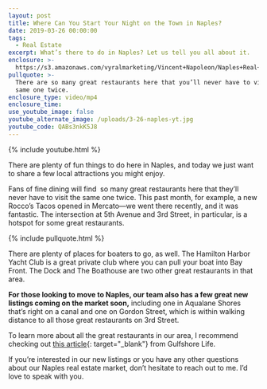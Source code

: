 ```yaml
---
layout: post
title: Where Can You Start Your Night on the Town in Naples?
date: 2019-03-26 00:00:00
tags:
  - Real Estate
excerpt: What’s there to do in Naples? Let us tell you all about it.
enclosure: >-
  https://s3.amazonaws.com/vyralmarketing/Vincent+Napoleon/Naples+Real+Estate+Agent+_+Where+Can+You+Start+Your+Night+on+the+Town+in+Naples_.mp4
pullquote: >-
  There are so many great restaurants here that you’ll never have to visit the
  same one twice.
enclosure_type: video/mp4
enclosure_time:
use_youtube_image: false
youtube_alternate_image: /uploads/3-26-naples-yt.jpg
youtube_code: QABs3nkK5J8
---
```


{% include youtube.html %}

There are plenty of fun things to do here in Naples, and today we just want to share a few local attractions you might enjoy.&nbsp;

Fans of fine dining will find &nbsp;so many great restaurants here that they’ll never have to visit the same one twice. This past month, for example, a new Rocco’s Tacos opened in Mercato—we went there recently, and it was fantastic. The intersection at 5th Avenue and 3rd Street, in particular, is a hotspot for some great restaurants.&nbsp;

{% include pullquote.html %}

There are plenty of places for boaters to go, as well. The Hamilton Harbor Yacht Club is a great private club where you can pull your boat into Bay Front. The Dock and The Boathouse are two other great restaurants in that area.&nbsp;

**For those looking to move to Naples, our team also has a few great new listings coming on the market soon,** including one in Aqualane Shores that’s right on a canal and one on Gordon Street, which is within walking distance to all those great restaurants on 3rd Street.&nbsp;

To learn more about all the great restaurants in our area, I recommend checking out [this article](https://www.gulfshorelife.com/2018/05/18/the-26-best-southwest-florida-restaurants/){: target="_blank"} from Gulfshore Life.&nbsp;

If you’re interested in our new listings or you have any other questions about our Naples real estate market, don’t hesitate to reach out to me. I’d love to speak with you.